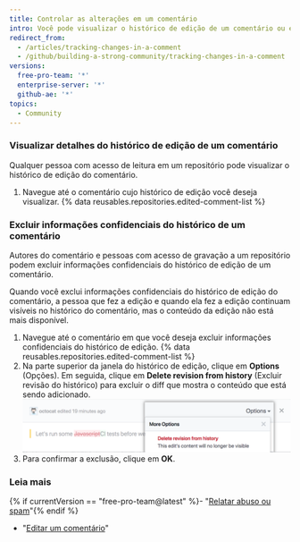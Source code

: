 ```yaml
---
title: Controlar as alterações em um comentário
intro: Você pode visualizar o histórico de edição de um comentário ou excluir informações confidenciais do histórico de edição de um comentário.
redirect_from:
  - /articles/tracking-changes-in-a-comment
  - /github/building-a-strong-community/tracking-changes-in-a-comment
versions:
  free-pro-team: '*'
  enterprise-server: '*'
  github-ae: '*'
topics:
  - Community
---
```


### Visualizar detalhes do histórico de edição de um comentário

Qualquer pessoa com acesso de leitura em um repositório pode visualizar o histórico de edição do comentário.

1. Navegue até o comentário cujo histórico de edição você deseja visualizar.
{% data reusables.repositories.edited-comment-list %}

### Excluir informações confidenciais do histórico de um comentário

Autores do comentário e pessoas com acesso de gravação a um repositório podem excluir informações confidenciais do histórico de edição de um comentário.

Quando você exclui informações confidenciais do histórico de edição do comentário, a pessoa que fez a edição e quando ela fez a edição continuam visíveis no histórico do comentário, mas o conteúdo da edição não está mais disponível.

1. Navegue até o comentário em que você deseja excluir informações confidenciais do histórico de edição.
{% data reusables.repositories.edited-comment-list %}
3. Na parte superior da janela do histórico de edição, clique em **Options** (Opções). Em seguida, clique em **Delete revision from history** (Excluir revisão do histórico) para excluir o diff que mostra o conteúdo que está sendo adicionado. ![Excluir detalhes de edição do comentário](/assets/images/help/repository/delete-comment-edit-details.png)
4. Para confirmar a exclusão, clique em **OK**.

### Leia mais

{% if currentVersion == "free-pro-team@latest" %}- "[Relatar abuso ou spam](/communities/maintaining-your-safety-on-github/reporting-abuse-or-spam)"{% endif %}
- "[Editar um comentário](/articles/editing-a-comment)"
